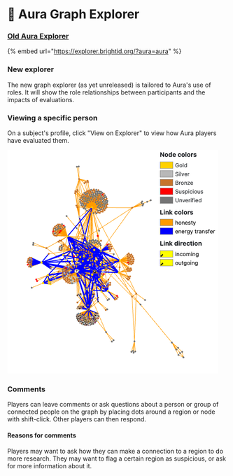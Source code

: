 # 🫧 Aura Graph Explorer

### [Old Aura Explorer](https://explorer.brightid.org/?aura=aura)

{% embed url="https://explorer.brightid.org/?aura=aura" %}

### New explorer

The new graph explorer (as yet unreleased) is tailored to Aura's use of roles. It will show the role relationships between participants and the impacts of evaluations.

### Viewing a specific person

On a subject's profile, click "View on Explorer" to view how Aura players have evaluated them.&#x20;

![](../.gitbook/assets/explorer-and-key.png)

### Comments

Players can leave comments or ask questions about a person or group of connected people on the graph by placing dots around a region or node with shift-click.  Other players can then respond.

#### Reasons for comments

Players may want to ask how they can make a connection to a region to do more research.  They may want to flag a certain region as suspicious, or ask for more information about it.
